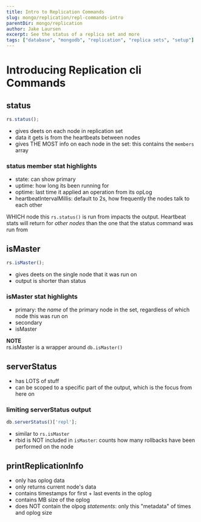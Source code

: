 ```yaml
---
title: Intro to Replication Commands
slug: mongo/replication/repl-commands-intro
parentDir: mongo/replication
author: Jake Laursen
excerpt: See the status of a replica set and more
tags: ["database", "mongodb", "replication", "replica sets", "setup"]
---
```


# Introducing Replication cli Commands

## status

```js
rs.status();
```

- gives deets on each node in replication set
- data it gets is from the heartbeats between nodes
- gives THE MOST info on each node in the set: this contains the `members` array

### status member stat highlights

- state: can show primary
- uptime: how long its been running for
- optime: last time it applied an operation from its opLog
- heartbeatIntervalMillis: default to 2s, how frequently the nodes talk to each other

WHICH node this `rs.status()` is run from impacts the output. Heartbeat stats will return for _other nodes_ than the one that the status command was run from

## isMaster

```js
rs.isMaster();
```

- gives deets on the single node that it was run on
- output is shorter than status

### isMaster stat highlights

- primary: the _name_ of the primary node in the set, regardless of which node this was run on
- secondary
- isMaster

**NOTE**  
rs.isMaster is a wrapper around `db.isMaster()`

## serverStatus

- has LOTS of stuff
- can be scoped to a specific part of the output, which is the focus from here on

### limiting serverStatus output

```js
db.serverStatus()['repl'];
```

- similar to `rs.isMaster`
- rbid is NOT included in `isMaster`: counts how many rollbacks have been performed on the node

## printReplicationInfo

- only has oplog data
- only returns current node's data
- contains timestamps for first + last events in the oplog
- contains MB size of the oplog
- does NOT contain the olpog _statements_: only this "metadata" of times and oplog size
